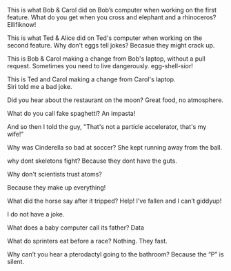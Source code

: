 This is what Bob & Carol did on Bob’s computer when working on the first feature. 
What do you get when you cross and elephant and a rhinoceros? Ellifiknow!  

This is what Ted & Alice did on Ted's computer when working on the second feature.
Why don't eggs tell jokes?
Becasue they might crack up.

This is Bob & Carol making a change from Bob's laptop, without a pull request.
Sometimes you need to live dangerously.
egg-shell-sior!

This is Ted and Carol making a change from Carol's laptop.  
Siri told me a bad joke.

Did you hear about the restaurant on the moon? Great food, no atmosphere.

What do you call fake spaghetti? An impasta!

And so then I told the guy, "That's not a particle accelerator, that's my wife!"

Why was Cinderella so bad at soccer? She kept running away from the ball.

why dont skeletons fight? Because they dont have the guts.

Why don't scientists trust atoms?

Because they make up everything!

What did the horse say after it tripped? Help! I’ve fallen and I can’t giddyup!

I do not have a joke.

What does a baby computer call its father? Data

What do sprinters eat before a race? Nothing. They fast.

Why can’t you hear a pterodactyl going to the bathroom? Because the “P” is silent.

